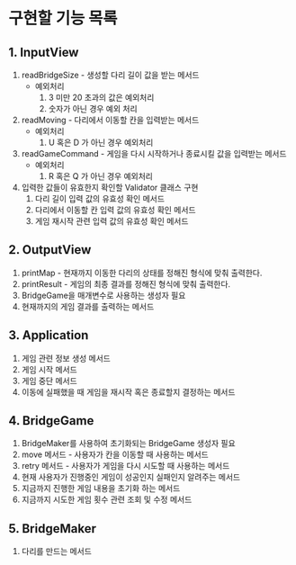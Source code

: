# 구현할 기능 목록

## 1. InputView

1. readBridgeSize - 생성할 다리 길이 값을 받는 메서드
    - 예외처리
        1. 3 미만 20 초과의 값은 예외처리
        2. 숫자가 아닌 경우 예외 처리
2. readMoving - 다리에서 이동할 칸을 입력받는 메서드
    - 예외처리
        1. U 혹은 D 가 아닌 경우 예외처리
3. readGameCommand - 게임을 다시 시작하거나 종료시킬 값을 입력받는 메서드
    - 예외처리
        1. R 혹은 Q 가 아닌 경우 예외처리
4. 입력한 값들이 유효한지 확인할 Validator 클래스 구현
    1. 다리 길이 입력 값의 유효성 확인 메서드
    2. 다리에서 이동할 칸 입력 값의 유효성 확인 메서드
    3. 게임 재시작 관련 입력 값의 유효성 확인 메서드

## 2. OutputView

1. printMap - 현재까지 이동한 다리의 상태를 정해진 형식에 맞춰 출력한다.
2. printResult - 게임의 최종 결과를 정해진 형식에 맞춰 출력한다.
3. BridgeGame을 매개변수로 사용하는 생성자 필요
4. 현재까지의 게임 결과를 출력하는 메서드

## 3. Application

1. 게임 관련 정보 생성 메서드
2. 게임 시작 메서드
3. 게임 중단 메서드
4. 이동에 실패했을 때 게임을 재시작 혹은 종료할지 결정하는 메서드

## 4. BridgeGame

1. BridgeMaker를 사용하여 초기화되는 BridgeGame 생성자 필요
2. move 메서드 - 사용자가 칸을 이동할 때 사용하는 메서드
3. retry 메서드 - 사용자가 게임을 다시 시도할 때 사용하는 메서드
4. 현재 사용자가 진행중인 게임이 성공인지 실패인지 알려주는 메서드
5. 지금까지 진행한 게임 내용을 초기화 하는 메서드
6. 지금까지 시도한 게임 횟수 관련 조회 및 수정 메서드

## 5. BridgeMaker

1. 다리를 만드는 메서드

